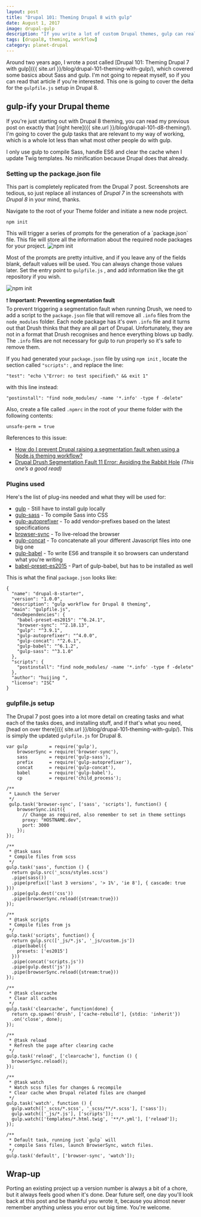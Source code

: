 ```yaml
---
layout: post
title: "Drupal 101: Theming Drupal 8 with gulp"
date: August 1, 2017
image: drupal-gulp
description: "If you write a lot of custom Drupal themes, gulp can really help streamline your workflow. Every second saved counts."
tags: [drupal8, theming, workflow]
category: planet-drupal
---
```

Around two years ago, I wrote a post called [Drupal 101: Theming Drupal 7 with gulp]({{ site.url }}/blog/drupal-101-theming-with-gulp/), which covered some basics about Sass and gulp. I'm not going to repeat myself, so if you can read that article if you're interested. This one is going to cover the delta for the `gulpfile.js` setup in Drupal 8.

## gulp-ify your Drupal theme

If you're just starting out with Drupal 8 theming, you can read my previous post on exactly that [right here]({{ site.url }}/blog/drupal-101-d8-theming/). I'm going to cover the gulp tasks that are relevant to my way of working, which is a whole lot less than what most other people do with gulp.

I only use gulp to compile Sass, handle ES6 and clear the cache when I update Twig templates. No minification because Drupal does that already.

### Setting up the package.json file

This part is completely replicated from the Drupal 7 post. Screenshots are tedious, so just replace all instances of *Drupal 7* in the screenshots with *Drupal 8* in your mind, thanks.

<p class="no-margin">Navigate to the root of your Theme folder and initiate a new node project.</p>
<pre><code class="language-bash">npm init</code></pre>
This will trigger a series of prompts for the generation of a `package.json` file. This file will store all the information about the required node packages for your project. 

<img srcset="{{ site.url }}/images/posts/drupal-gulp/npm-init-480.jpg 480w, {{ site.url }}/images/posts/drupal-gulp/npm-init-640.jpg 640w, {{ site.url }}/images/posts/drupal-gulp/npm-init-960.jpg 960w, {{ site.url }}/images/posts/drupal-gulp/npm-init-1280.jpg 1280w" sizes="(max-width: 400px) 100vw, (max-width: 960px) 75vw, 640px" src="{{ site.url }}/images/posts/drupal-gulp/npm-init-640.jpg" alt="npm init" />

Most of the prompts are pretty intuitive, and if you leave any of the fields blank, default values will be used. You can always change those values later. Set the entry point to `gulpfile.js` , and add information like the git repository if you wish.

<img srcset="{{ site.url }}/images/posts/drupal-gulp/package-json-480.jpg 480w, {{ site.url }}/images/posts/drupal-gulp/package-json-640.jpg 640w, {{ site.url }}/images/posts/drupal-gulp/package-json-960.jpg 960w, {{ site.url }}/images/posts/drupal-gulp/package-json-1280.jpg 1280w" sizes="(max-width: 400px) 100vw, (max-width: 960px) 75vw, 640px" src="{{ site.url }}/images/posts/drupal-gulp/package-json-640.jpg" alt="npm init" />

<span class="emoji" role="img" tabindex="0" aria-label="exclamation mark">&#x2757;</span> **Important: Preventing segmentation fault**    
To prevent triggering a segmentation fault when running Drush, we need to add a script to the `package.json` file that will remove all `.info` files from the `node_modules` folder. Each node package has it's own `.info` file and it turns out that Drush thinks that they are all part of Drupal. Unfortunately, they are not in a format that Drush recognises and hence everything blows up badly. The `.info` files are not necessary for gulp to run properly so it's safe to remove them.

<p class="no-margin">If you had generated your <code>package.json</code> file by using <code>npm init</code> , locate the section called <code>"scripts":</code> , and replace the line:</p>
<pre><code class="language-bash">"test": "echo \"Error: no test specified\" && exit 1"</code></pre>
<p class="no-margin">with this line instead:</p>
<pre><code class="language-bash">"postinstall": "find node_modules/ -name '*.info' -type f -delete"</code></pre>
<p class="no-margin">Also, create a file called <code>.npmrc</code> in the root of your theme folder with the following contents:</p>
<pre><code class="language-bash">unsafe-perm = true</code></pre>
<p class="no-margin">References to this issue:</p>
<ul>
  <li class="no-margin"><a href="http://drupal.stackexchange.com/questions/126880/how-do-i-prevent-drupal-raising-a-segmentation-fault-when-using-a-node-js-themin">How do I prevent Drupal raising a segmentation fault when using a Node.js theming workflow?</a></li>
  <li><a href="http://dannyenglander.com/blog/drupal-drush-segmentation-fault-11-error-avoiding-rabbit-hole">Drupal Drush Segmentation Fault 11 Error: Avoiding the Rabbit Hole</a> <em>(This one’s a good read)</em></li>
</ul>

### Plugins used

<p class="no-margin">Here's the list of plug-ins needed and what they will be used for:</p>
<ul>
  <li class="no-margin"><a href="https://www.npmjs.com/package/gulp">gulp</a> - Still have to install gulp locally</li>
  <li class="no-margin"><a href="https://www.npmjs.com/package/gulp-sass">gulp-sass</a> - To compile Sass into CSS</li>
  <li class="no-margin"><a href="https://www.npmjs.com/package/gulp-autoprefixer">gulp-autoprefixer</a> - To add vendor-prefixes based on the latest specifications</li>
  <li class="no-margin"><a href="https://www.npmjs.com/package/browser-sync">browser-sync</a> - To live-reload the browser</li>
  <li class="no-margin"><a href="https://www.npmjs.com/package/gulp-concat">gulp-concat</a> - To concatenate all your different Javascript files into one big one</li>
  <li class="no-margin"><a href="https://www.npmjs.com/package/gulp-babel">gulp-babel</a> - To write ES6 and transpile it so browsers can understand what you're writing</li>
  <li><a href="https://www.npmjs.com/package/babel-preset-es2015">babel-preset-es2015</a> - Part of gulp-babel, but has to be installed as well</li>
</ul>

<p class="no-margin">This is what the final <code>package.json</code> looks like:</p>
<pre><code class="language-javascript">{
  "name": "drupal-8-starter",
  "version": "1.0.0",
  "description": "gulp workflow for Drupal 8 theming",
  "main": "gulpfile.js",
  "devDependencies": {
    "babel-preset-es2015": "^6.24.1",
    "browser-sync": "^2.18.13",
    "gulp": "^3.9.1",
    "gulp-autoprefixer": "^4.0.0",
    "gulp-concat": "^2.6.1",
    "gulp-babel": "^6.1.2",
    "gulp-sass": "^3.1.0"
  },
  "scripts": {
    "postinstall": "find node_modules/ -name '*.info' -type f -delete"
  },
  "author": "huijing <kakyou_tensai@yahoo.com>",
  "license": "ISC"
}
</code></pre>

### gulpfile.js setup

The Drupal 7 post goes into a lot more detail on creating tasks and what each of the tasks does, and installing stuff, and if that's what you need, [head on over there]({{ site.url }}/blog/drupal-101-theming-with-gulp/). This is simply the updated `gulpfile.js` for Drupal 8.

<pre><code class="language-javascript">var gulp        = require('gulp'),
    browserSync = require('browser-sync'),
    sass        = require('gulp-sass'),
    prefix      = require('gulp-autoprefixer'),
    concat      = require('gulp-concat'),
    babel       = require('gulp-babel'),
    cp          = require('child_process');&NewLine;
/**
 &ast; Launch the Server
 */
 gulp.task('browser-sync', ['sass', 'scripts'], function() {
    browserSync.init({
      // Change as required, also remember to set in theme settings
      proxy: "HOSTNAME.dev",
      port: 3000
    });
});&NewLine;
/**
 &ast; @task sass
 &ast; Compile files from scss
 */
gulp.task('sass', function () {
  return gulp.src('_scss/styles.scss')
  .pipe(sass())
  .pipe(prefix(['last 3 versions', '> 1%', 'ie 8'], { cascade: true }))
  .pipe(gulp.dest('css'))
  .pipe(browserSync.reload({stream:true}))
});&NewLine;
/**
 &ast; @task scripts
 &ast; Compile files from js
 */
gulp.task('scripts', function() {
  return gulp.src(['_js/*.js', '_js/custom.js'])
  .pipe(babel({
    presets: ['es2015']
  }))
  .pipe(concat('scripts.js'))
  .pipe(gulp.dest('js'))
  .pipe(browserSync.reload({stream:true}))
});&NewLine;
/**
 &ast; @task clearcache
 &ast; Clear all caches
 */
gulp.task('clearcache', function(done) {
  return cp.spawn('drush', ['cache-rebuild'], {stdio: 'inherit'})
  .on('close', done);
});&NewLine;
/**
 &ast; @task reload
 &ast; Refresh the page after clearing cache
 */
gulp.task('reload', ['clearcache'], function () {
  browserSync.reload();
});&NewLine;
/**
 &ast; @task watch
 &ast; Watch scss files for changes & recompile
 &ast; Clear cache when Drupal related files are changed
 */
gulp.task('watch', function () {
  gulp.watch(['_scss/*.scss', '_scss/**/*.scss'], ['sass']);
  gulp.watch(['_js/*.js'], ['scripts']);
  gulp.watch(['templates/*.html.twig', '**/*.yml'], ['reload']);
});&NewLine;
/**
 &ast; Default task, running just `gulp` will 
 &ast; compile Sass files, launch BrowserSync, watch files.
 */
gulp.task('default', ['browser-sync', 'watch']);</code></pre>

## Wrap-up

Porting an existing project up a version number is always a bit of a chore, but it always feels good when it's done. Dear future self, one day you'll look back at this post and be thankful you wrote it, because you almost never remember anything unless you error out big time. You're welcome.
